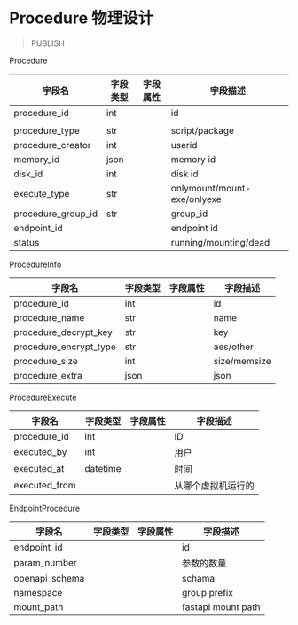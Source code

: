# Procedure 物理设计

> PUBLISH

Procedure

| 字段名             | 字段类型 | 字段属性 | 字段描述                    |
| ------------------ | -------- | -------- | --------------------------- |
| procedure_id       | int      |          | id                          |
|                    |          |          |                             |
| procedure_type     | str      |          | script/package              |
| procedure_creator  | int      |          | userid                      |
| memory_id          | json     |          | memory id                   |
| disk_id            | int      |          | disk id                     |
| execute_type       | str      |          | onlymount/mount-exe/onlyexe |
| procedure_group_id | str      |          | group_id                    |
| endpoint_id        |          |          | endpoint id                 |
| status             |          |          | running/mounting/dead       |

ProcedureInfo

| 字段名                 | 字段类型 | 字段属性 | 字段描述     |
| ---------------------- | -------- | -------- | ------------ |
| procedure_id           | int      |          | id           |
| procedure_name         | str      |          | name         |
| procedure_decrypt_key  | str      |          | key          |
| procedure_encrypt_type | str      |          | aes/other    |
| procedure_size         | int      |          | size/memsize |
| procedure_extra        | json     |          | json         |

ProcedureExecute

| 字段名        | 字段类型 | 字段属性 | 字段描述           |
| ------------- | -------- | -------- | ------------------ |
| procedure_id  | int      |          | ID                 |
| executed_by   | int      |          | 用户               |
| executed_at   | datetime |          | 时间               |
| executed_from |          |          | 从哪个虚拟机运行的 |

EndpointProcedure

| 字段名         | 字段类型 | 字段属性 | 字段描述           |
| -------------- | -------- | -------- | ------------------ |
| endpoint_id    |          |          | id                 |
| param_number   |          |          | 参数的数量         |
| openapi_schema |          |          | schama             |
| namespace      |          |          | group prefix       |
| mount_path     |          |          | fastapi mount path |

